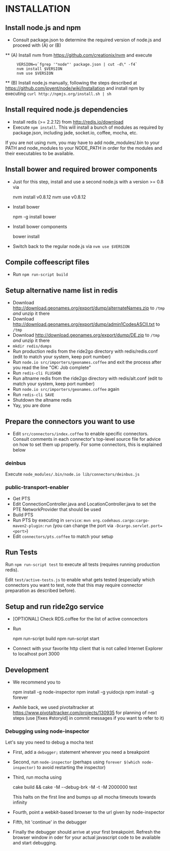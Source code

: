 INSTALLATION
============


## Install node.js and npm ##

* Consult package.json to determine the required version of node.js and proceed with (A) or (B)

** (A) Install nvm from https://github.com/creationix/nvm and execute

         VERSION=v`fgrep '"node"' package.json | cut -d\" -f4`
         nvm install $VERSION
         nvm use $VERSION

** (B) Install node.js manually, following the steps described at
       https://github.com/joyent/node/wiki/Installation and install npm
       by executing `curl http://npmjs.org/install.sh | sh`


## Install required node.js dependencies ##

* Install redis (>= 2.2.12) from http://redis.io/download
* Execute `npm install`. This will install a bunch of modules as required by package.json, including jade, socket.io, coffee, mocha, etc.


If you are not using nvm, you may have to add node_modules/.bin to your PATH and node_modules to your NODE_PATH
in order for the modules and their executables to be available.


## Install bower and required brower components ##

* Just for this step, install and use a second node.js with a version >= 0.8 via

    nvm install v0.8.12
    nvm use v0.8.12

* Install bower

    npm -g install bower

* Install bower components

    bower install

* Switch back to the regular node.js via `nvm use $VERSION`


## Compile coffeescript files ##

* Run `npm run-script build`


## Setup alternative name list in redis ##

* Download http://download.geonames.org/export/dump/alternateNames.zip to `/tmp` *and* unzip it there
* Download http://download.geonames.org/export/dump/admin1CodesASCII.txt to `/tmp`
* Download http://download.geonames.org/export/dump/DE.zip to `/tmp` *and* unzip it there
* `mkdir redis/dumps`
* Run production redis from the ride2go directory with redis/redis.conf (edit to match your system, keep port number)
* Run `node.io src/importers/geonames.coffee` and exit the process after you read the line "OK: Job complete"
* Run `redis-cli FLUSHDB`
* Run altname redis from the ride2go directory with redis/alt.conf (edit to match your system, keep port number)
* Run `node.io src/importers/geonames.coffee` again
* Run `redis-cli SAVE`
* Shutdown the altname redis
* Yay, you are done


## Prepare the connectors you want to use

* Edit `src/connectors/index.coffee` to enable specific connectors.  Consult comments in each connector's
  top-level source file for advice on how to set them up properly. For some connectors, this is explained below

### deinbus

Execute `node_modules/.bin/node.io lib/connectors/deinbus.js`

### public-transport-enabler

* Get PTS
* Edit ConnectionController.java and LocationController.java to set the PTE NetworkProvider that should be used
* Build PTS
* Run PTS by executing in `service`: `mvn org.codehaus.cargo:cargo-maven2-plugin:run`
  (you can change the port via `-Dcargo.servlet.port=<port>`)
* Edit `connectors/pts.coffee` to match your setup


## Run Tests

Run `npm run-script test` to execute all tests (requires running production redis).

Edit `test/active-tests.js` to enable what gets tested (especially which connectors you want to test, note that
this may require connector preparation as described before).


## Setup and run ride2go service

* [OPTIONAL] Check RDS.coffee for the list of active conncectors
* Run

    npm run-script build
    npm run-script start

* Connect with your favorite http client that is not called Internet Explorer to localhost port 3000


## Development ##

* We recommend you to

    npm install -g node-inspector
    npm install -g yuidocjs
    npm install -g forever

* Awhile back, we used pivotaltracker at https://www.pivotaltracker.com/projects/130935 for planning of next steps
(use [fixes #storyid] in commit messages if you want to refer to it)


### Debugging using node-inspector ###

Let's say you need to debug a mocha test

* First, add a `debugger;` statement wherever you need a breakpoint
* Second, run `node-inspector` (perhaps using `forever $(which node-inspector)` to avoid restarting the inspector)
* Third, run mocha using

    cake build && cake -M --debug-brk -M -t -M 2000000 test

  This halts on the first line and bumps up all mocha timeouts towards infinity

* Fourth, point a webkit-based browser to the url given by node-inspector
* Fifth, hit 'continue' in the debugger
* Finally the debugger should arrive at your first breakpoint. Refresh the browser window in oder for your actual
  javascript code to be available and start debugging.



